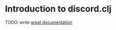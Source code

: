 # Introduction to discord.clj

TODO: write [great documentation](http://jacobian.org/writing/what-to-write/)
